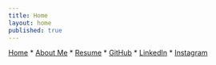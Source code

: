 ```yaml
---
title: Home
layout: home
published: true
---
```

[Home]({{site.url}}) * [About Me]({{site.url}}/about) * [Resume]({{site.url}}/assets/files/Resume.pdf) * [GitHub](https://github.com/) * [LinkedIn](https://www.linkedin.com/) * [Instagram](https://instagram.com/)
